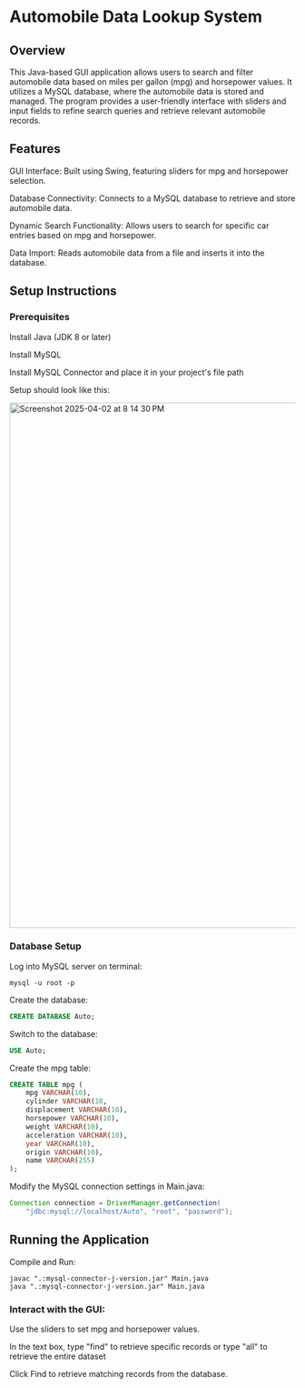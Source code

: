 # Automobile Data Lookup System
## Overview
This Java-based GUI application allows users to search and filter automobile data based on miles per gallon (mpg) and horsepower values. It utilizes a MySQL database, where the automobile data is stored and managed. The program provides a user-friendly interface with sliders and input fields to refine search queries and retrieve relevant automobile records.

## Features
GUI Interface: Built using Swing, featuring sliders for mpg and horsepower selection.

Database Connectivity: Connects to a MySQL database to retrieve and store automobile data.

Dynamic Search Functionality: Allows users to search for specific car entries based on mpg and horsepower.

Data Import: Reads automobile data from a file and inserts it into the database.

## Setup Instructions
### Prerequisites
Install Java (JDK 8 or later)

Install MySQL

Install MySQL Connector and place it in your project's file path

Setup should look like this:

<img width="924" alt="Screenshot 2025-04-02 at 8 14 30 PM" src="https://github.com/user-attachments/assets/28d38f8b-58a0-421f-a9cc-b7ad577388c3" />

### Database Setup
Log into MySQL server on terminal:

```
mysql -u root -p
```

Create the database:

```sql
CREATE DATABASE Auto;
```

Switch to the database:

```sql
USE Auto;
```

Create the mpg table:

```sql
CREATE TABLE mpg (
    mpg VARCHAR(10),
    cylinder VARCHAR(10,
    displacement VARCHAR(10),
    horsepower VARCHAR(10),
    weight VARCHAR(10),
    acceleration VARCHAR(10),
    year VARCHAR(10),
    origin VARCHAR(10),
    name VARCHAR(255)
);
```
Modify the MySQL connection settings in Main.java:

```java
Connection connection = DriverManager.getConnection(
    "jdbc:mysql://localhost/Auto", "root", "password");
```

## Running the Application
Compile and Run:

```
javac ".:mysql-connector-j-version.jar" Main.java
java ".:mysql-connector-j-version.jar" Main.java
```

### Interact with the GUI:

Use the sliders to set mpg and horsepower values.

In the text box, type "find" to retrieve specific records or type "all" to retrieve the entire dataset

Click Find to retrieve matching records from the database.
